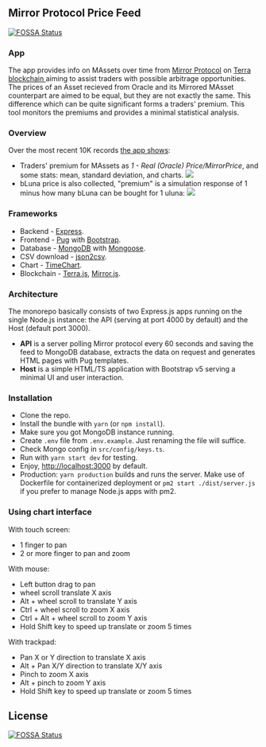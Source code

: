 ## Mirror Protocol Price Feed
[![FOSSA Status](https://app.fossa.com/api/projects/git%2Bgithub.com%2Fcrypt0grapher%2FmirrorProtocolFeed.svg?type=shield)](https://app.fossa.com/projects/git%2Bgithub.com%2Fcrypt0grapher%2FmirrorProtocolFeed?ref=badge_shield)

### App
The app provides info on MAssets over time from [Mirror Protocol](https://mirrorprotocol.app/) on [Terra blockchain ](https://terra.money/) aiming to assist traders with possible arbitrage opportunities.
The prices of an Asset recieved from Oracle and its Mirrored MAsset counterpart are aimed to be equal, but they are not exactly the same. This difference which can be quite significant forms a traders' premium. 
This tool monitors the premiums and provides a minimal statistical analysis.

### Overview
Over the most recent 10K records [the app shows](https://mirror.planeta.money/):
- Traders' premium for MAssets as *1 - Real (Oracle) Price/MirrorPrice*, and some stats: mean, standard deviation, and charts. <img src="https://latex.codecogs.com/svg.latex?MAsset Premium=1-\frac{Oracle Asset Price}{Mirror Asset Price}"/>
- bLuna price is also collected, "premium" is a simulation response of 1 minus how many bLuna can be bought for 1 uluna: <img src="https://latex.codecogs.com/svg.latex?bLuna Premium=1-\frac{bLUNA(TSPool)}{LUNA(TSPool)}"/>  

### Frameworks
- Backend - [Express](https://expressjs.com/).
- Frontend - [Pug](https://pugjs.org/) with [Bootstrap](https://getbootstrap.com/).
- Database - [MongoDB](https://mongodb.com/) with [Mongoose](https://mongoosejs.com/).
- CSV download - [json2csv](https://www.npmjs.com/package/json2csv).
- Chart -  [TimeChart](https://github.com/huww98/TimeChart).
- Blockchain - [Terra.js](https://terra-money.github.io/terra.js/), [Mirror.js](https://mirror-protocol.github.io/mirror.js/).

### Architecture
The monorepo basically consists of two Express.js apps running on the single Node.js instance: the API (serving at port 4000 by default) and the Host (default port 3000).
- **API** is a server polling Mirror protocol every 60 seconds and saving the feed to MongoDB database, extracts the data on request and generates HTML pages with Pug templates.
- **Host** is a simple HTML/TS application with Bootstrap v5 serving a minimal UI and user interaction.

### Installation
- Clone the repo.
- Install the bundle with `yarn` (or `npm install`).
- Make sure you got MongoDB instance running.
- Create `.env` file from `.env.example`. Just renaming the file will suffice.
- Check Mongo config in `src/config/keys.ts`.
- Run with `yarn start dev` for testing.
- Enjoy, [http://localhost:3000](http://localhost:3000) by default.
- Production: `yarn production` builds and runs the server. Make use of Dockerfile for containerized deployment or `pm2 start ./dist/server.js` if you prefer to manage Node.js apps with pm2.  

### Using chart interface
With touch screen:
* 1 finger to pan
* 2 or more finger to pan and zoom

With mouse:
* Left button drag to pan
* wheel scroll translate X axis
* Alt + wheel scroll to translate Y axis
* Ctrl + wheel scroll to zoom X axis
* Ctrl + Alt + wheel scroll to zoom Y axis
* Hold Shift key to speed up translate or zoom 5 times

With trackpad:
* Pan X or Y direction to translate X axis
* Alt + Pan X/Y direction to translate X/Y axis
* Pinch to zoom X axis
* Alt + pinch to zoom Y axis
* Hold Shift key to speed up translate or zoom 5 times

## License
[![FOSSA Status](https://app.fossa.com/api/projects/git%2Bgithub.com%2Fcrypt0grapher%2FmirrorProtocolFeed.svg?type=large)](https://app.fossa.com/projects/git%2Bgithub.com%2Fcrypt0grapher%2FmirrorProtocolFeed?ref=badge_large)
